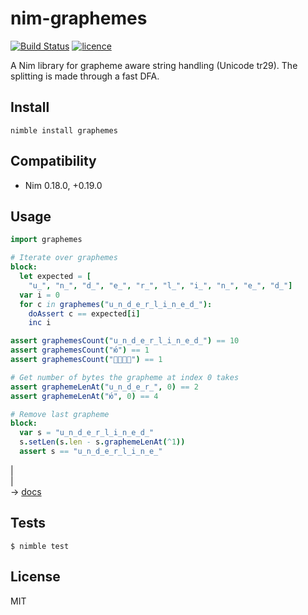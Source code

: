# nim-graphemes

[![Build Status](https://img.shields.io/travis/nitely/nim-graphemes.svg?style=flat-square)](https://travis-ci.org/nitely/nim-graphemes)
[![licence](https://img.shields.io/github/license/nitely/nim-graphemes.svg?style=flat-square)](https://raw.githubusercontent.com/nitely/nim-graphemes/master/LICENSE)

A Nim library for grapheme aware string handling (Unicode tr29).
The splitting is made through a fast DFA.

## Install

```
nimble install graphemes
```

## Compatibility

* Nim 0.18.0, +0.19.0


## Usage

```nim
import graphemes

# Iterate over graphemes
block:
  let expected = [
    "u̲", "n̲", "d̲", "e̲", "r̲", "l̲", "i̲", "n̲", "e̲", "d̲"]
  var i = 0
  for c in graphemes("u̲n̲d̲e̲r̲l̲i̲n̲e̲d̲"):
    doAssert c == expected[i]
    inc i

assert graphemesCount("u̲n̲d̲e̲r̲l̲i̲n̲e̲d̲") == 10
assert graphemesCount("ю́") == 1
assert graphemesCount("👨‍👩‍👧‍👦") == 1

# Get number of bytes the grapheme at index 0 takes
assert graphemeLenAt("u̲n̲d̲e̲r̲", 0) == 2
assert graphemeLenAt("ю́", 0) == 4

# Remove last grapheme
block:
  var s = "u̲n̲d̲e̲r̲l̲i̲n̲e̲d̲"
  s.setLen(s.len - s.graphemeLenAt(^1))
  assert s == "u̲n̲d̲e̲r̲l̲i̲n̲e̲"
```
|  
|  
 -> [docs](https://nitely.github.io/nim-graphemes/)

## Tests

```
$ nimble test
```


## License

MIT
